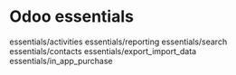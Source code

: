 # Odoo essentials

<div class="toctree">

essentials/activities essentials/reporting essentials/search
essentials/contacts essentials/export_import_data
essentials/in_app_purchase

</div>
